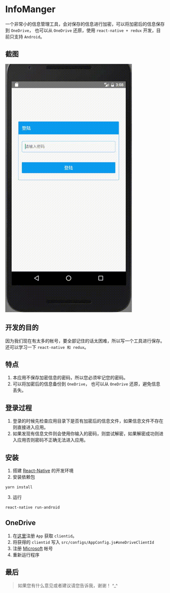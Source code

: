 InfoManger
===
一个非常小的信息管理工具，会对保存的信息进行加密，可以将加密后的信息保存到 `OneDrive`，
也可以从 `OneDrive` 还原，使用 `react-native + redux` 开发，目前只支持 `Android`。

截图
---
![InfoManager](./screenshot/infomanager.gif)

开发的目的
---
因为我们现在有太多的帐号，要全部记住的话太困难，所以写一个工具进行保存。还可以学习一下 `react-native 和 redux`。

特点
---
1. 本应用不保存加密信息的密码，所以您必须牢记您的密码。
2. 可以将加密后的信息备份到 `OneDrive`， 也可以从 `OneDrive` 还原，避免信息丢失。

登录过程
---
1. 登录的时候先检查应用目录下是否有加密后的信息文件，如果信息文件不存在则直接进入应用。
2. 如果发现有信息文件则会使用你输入的密码，则尝试解密，如果解密成功则进入应用否则密码不正确无法进入应用。

安装
---

1. 搭建 [React-Native](http://facebook.github.io/react-native/docs/getting-started.html#content) 的开发环境
2. 安装依赖包
```shell
yarn install
```
3. 运行
```shell
react-native run-android
```


OneDrive
---
1. 在[这里](https://dev.onedrive.com/app-registration.htm#register-your-app-for-onedrive)注册 `App` 获取 `clientid`。
2. 将获得的 `clientid` 写入 `src/configs/AppConfig.js#oneDriveClientId`
3. 注册 [Microsoft](https://account.microsoft.com) 帐号
4. 重新运行程序

最后
---
>如果您有什么意见或者建议请您告诉我，谢谢！ ^_^
